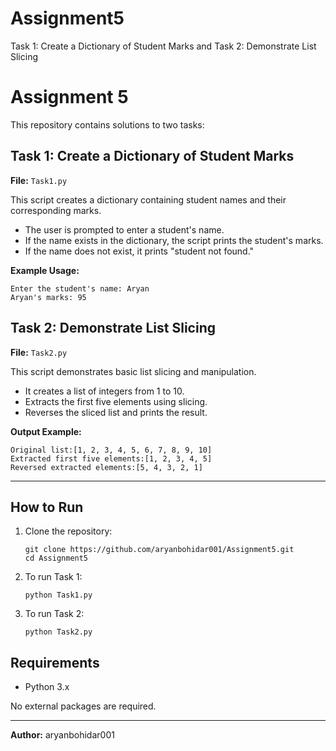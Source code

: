 # Assignment5
Task 1: Create a Dictionary of Student Marks and Task 2: Demonstrate List Slicing 
# Assignment 5

This repository contains solutions to two tasks:

## Task 1: Create a Dictionary of Student Marks

**File:** `Task1.py`

This script creates a dictionary containing student names and their corresponding marks.  
- The user is prompted to enter a student's name.
- If the name exists in the dictionary, the script prints the student's marks.
- If the name does not exist, it prints "student not found."

**Example Usage:**
```
Enter the student's name: Aryan
Aryan's marks: 95
```

## Task 2: Demonstrate List Slicing

**File:** `Task2.py`

This script demonstrates basic list slicing and manipulation.
- It creates a list of integers from 1 to 10.
- Extracts the first five elements using slicing.
- Reverses the sliced list and prints the result.

**Output Example:**
```
Original list:[1, 2, 3, 4, 5, 6, 7, 8, 9, 10]
Extracted first five elements:[1, 2, 3, 4, 5]
Reversed extracted elements:[5, 4, 3, 2, 1]
```

---

## How to Run

1. Clone the repository:
   ```
   git clone https://github.com/aryanbohidar001/Assignment5.git
   cd Assignment5
   ```
2. To run Task 1:
   ```
   python Task1.py
   ```
3. To run Task 2:
   ```
   python Task2.py
   ```

## Requirements

- Python 3.x

No external packages are required.

---

**Author:** aryanbohidar001
